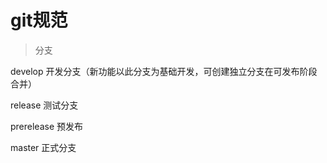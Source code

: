 # git规范

> 分支

develop    开发分支（新功能以此分支为基础开发，可创建独立分支在可发布阶段合并）

release     测试分支

prerelease   预发布

master     正式分支
